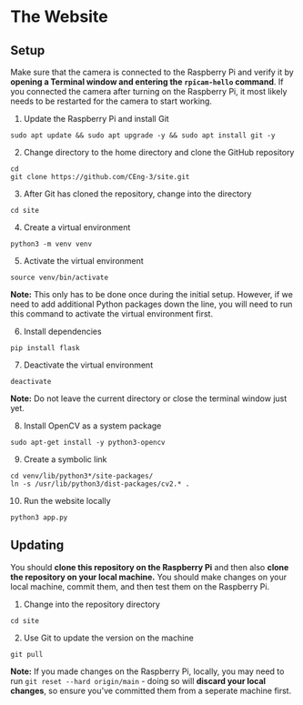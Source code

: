 # The Website

## Setup

Make sure that the camera is connected to the Raspberry Pi and verify it by **opening a Terminal window and entering the `rpicam-hello` command**. If you connected the camera after turning on the Raspberry Pi, it most likely needs to be restarted for the camera to start working.

1. Update the Raspberry Pi and install Git

```
sudo apt update && sudo apt upgrade -y && sudo apt install git -y
```

2. Change directory to the home directory and clone the GitHub repository

```
cd
git clone https://github.com/CEng-3/site.git
```

3. After Git has cloned the repository, change into the directory

```
cd site
```

4. Create a virtual environment

```
python3 -m venv venv
```

5. Activate the virtual environment

```
source venv/bin/activate
```

**Note:** This only has to be done once during the initial setup. However, if we need to add additional Python packages down the line, you will need to run this command to activate the virtual environment first.

6. Install dependencies

```
pip install flask
```

7. Deactivate the virtual environment

```
deactivate
```

**Note:** Do not leave the current directory or close the terminal window just yet.

8. Install OpenCV as a system package

```
sudo apt-get install -y python3-opencv
```

9. Create a symbolic link

```
cd venv/lib/python3*/site-packages/
ln -s /usr/lib/python3/dist-packages/cv2.* .
```

10. Run the website locally

```
python3 app.py
```

## Updating

You should **clone this repository on the Raspberry Pi** and then also **clone the repository on your local machine.** You should make changes on your local machine, commit them, and then test them on the Raspberry Pi.

1. Change into the repository directory

```
cd site
```

2. Use Git to update the version on the machine

```
git pull
```

**Note:** If you made changes on the Raspberry Pi, locally, you may need to run `git reset --hard origin/main` - doing so will **discard your local changes**, so ensure you've committed them from a seperate machine first.